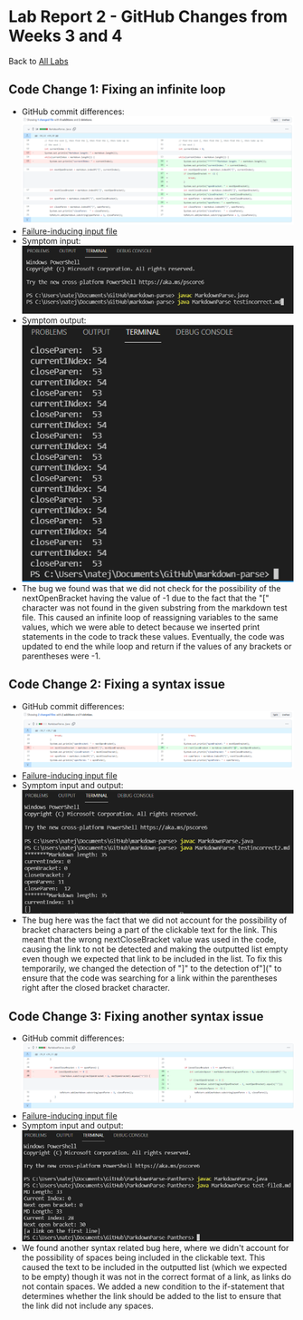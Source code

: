 # Lab Report 2 - GitHub Changes from Weeks 3 and 4
Back to [All Labs](https://njmorales.github.io/cse15l-lab-reports/)

## Code Change 1: Fixing an infinite loop
* GitHub commit differences: 
![Image](codechange1.PNG)
* [Failure-inducing input file](testincorrect.md)
* Symptom input: 
![Image](symptom1input.PNG)
* Symptom output: 
![Image](symptom1output.PNG)
* The bug we found was that we did not check for the possibility of the nextOpenBracket having the value of -1 due to the fact that the "[" character was not found in the given substring from the markdown test file. This caused an infinite loop of reassigning variables to the same values, which we were able to detect because we inserted print statements in the code to track these values. Eventually, the code was updated to end the while loop and return if the values of any brackets or parentheses were -1. 

## Code Change 2: Fixing a syntax issue
* GitHub commit differences: 
![Image](codechange2.PNG)
* [Failure-inducing input file](testincorrect2.md)
* Symptom input and output: 
![Image](symptom2.PNG)
* The bug here was the fact that we did not account for the possibility of bracket characters being a part of the clickable text for the link. This meant that the wrong nextCloseBracket value was used in the code, causing the link to not be detected and making the outputted list empty even though we expected that link to be included in the list. To fix this temporarily, we changed the detection of "]" to the detection of"](" to ensure that the code was searching for a link within the parentheses right after the closed bracket character. 

## Code Change 3: Fixing another syntax issue
* GitHub commit differences:
![Image](codechange3.png)
* [Failure-inducing input file](test-file8.md)
* Symptom input and output: 
![Image](symptom3.png)
* We found another syntax related bug here, where we didn't account for the possibility of spaces being included in the clickable text. This caused the text to be included in the outputted list (which we expected to be empty) though it was not in the correct format of a link, as links do not contain spaces. We added a new condition to the if-statement that determines whether the link should be added to the list to ensure that the link did not include any spaces. 